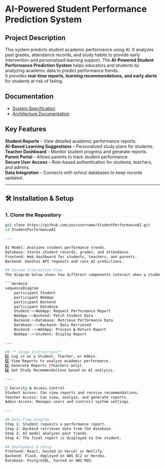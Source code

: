  # AI-Powered Student Performance Prediction System

## Project Description
This system predicts student academic performance using AI. It analyzes past grades, attendance records, and study habits to provide early intervention and personalized learning support. The **AI-Powered Student Performance Prediction System** helps educators and students by analyzing academic data to predict performance trends.  
It provides **real-time reports, learning recommendations, and early alerts** for students at risk of failing.  

## Documentation
- [System Specification](SPECIFICATION.md)
- [Architecture Documentation](ARCHITECTURE.md)


## Key Features  
**Student Reports** – View detailed academic performance reports.  
**AI-Based Learning Suggestions** – Personalized study plans for students.  
**Teacher Dashboard** – Monitor student progress and generate reports.  
**Parent Portal** – Allows parents to track student performance.  
**Secure User Access** – Role-based authentication for students, teachers, and admins.  
**Data Integration** – Connects with school databases to keep records updated.  

---

## 🛠 Installation & Setup  

### **1. Clone the Repository**  
```bash
git clone https://github.com/yourusername/StudentPerformanceAI.git
cd StudentPerformanceAI

---

AI Model: Analyzes student performance trends.
Database: Stores student records, grades, and attendance.
Frontend: Web dashboard for students, teachers, and parents.
Backend: Handles API requests and runs AI predictions.

## System Interaction Flow
The diagram below shows how different components interact when a student requests a performance report.

```mermaid
sequenceDiagram
    participant Student
    participant WebApp
    participant Backend
    participant Database
    Student->>WebApp: Request Performance Report
    WebApp->>Backend: Fetch Student Data
    Backend->>Database: Retrieve Performance Data
    Database-->>Backend: Data Retrieved
    Backend-->>WebApp: Process & Return Report
    WebApp-->>Student: Display Report

---

## ** Usage Instructions**
1️⃣ Log in as a Student, Teacher, or Admin.
2️⃣ View Reports to analyze academic performance.
3️⃣ Generate Reports (Teachers only).
4️⃣ Get Study Recommendations based on AI analysis.

---

🔐 Security & Access Control
Student Access: Can view reports and receive recommendations.
Teacher Access: Can view, analyze, and generate reports.
Admin Access: Manages users and controls system settings.

---

## Data Flow diagram 
Step 1: Student requests a performance report.
Step 2: Backend retrieves data from the database.
Step 3: AI model analyzes past trends.
Step 4: The final report is displayed to the student.

## Deployment & Setup
Frontend: React, hosted on Vercel or Netlify.
Backend: Flask, deployed on AWS EC2 or Heroku.
Database: PostgreSQL, hosted on AWS RDS.
